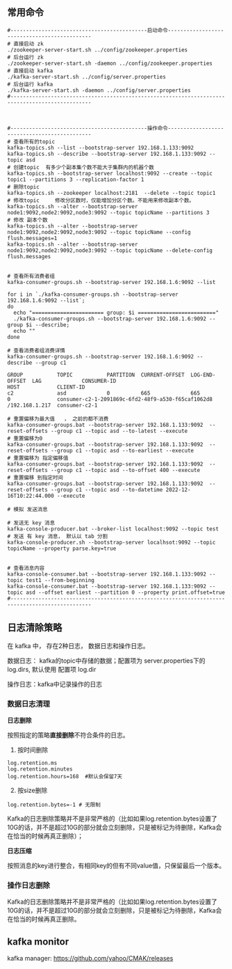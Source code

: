 ## 常用命令

```shell
#--------------------------------------------启动命令---------------------------------------------
# 直接启动 zk
./zookeeper-server-start.sh ../config/zookeeper.properties
# 后台运行 zk
./zookeeper-server-start.sh -daemon ../config/zookeeper.properties
# 直接启动 kafka
./kafka-server-start.sh ../config/server.properties
# 后台运行 kafka
./kafka-server-start.sh -daemon ../config/server.properties
#------------------------------------------------------------------------------------------------



#--------------------------------------------操作命令---------------------------------------------
# 查看所有的topic
kafka-topics.sh --list --bootstrap-server 192.168.1.133:9092
kafka-topics.sh --describe --bootstrap-server 192.168.1.133:9092 --topic asd
# 创建topic  有多少个副本集个数不能大于集群内的机器个数
kafka-topics.sh --bootstrap-server localhost:9092 --create --topic topic1 --partitions 3 --replication-factor 1
# 删除topic
kafka-topics.sh --zookeeper localhost:2181  --delete --topic topic1
# 修改topic     修改分区数时，仅能增加分区个数。不能用来修改副本个数。
kafka-topics.sh --alter --bootstrap-server node1:9092,node2:9092,node3:9092 --topic topicName --partitions 3
# 修改 副本个数
kafka-topics.sh --alter --bootstrap-server node1:9092,node2:9092,node3:9092 --topic topicName --config flush.messages=1
kafka-topics.sh --alter --bootstrap-server node1:9092,node2:9092,node3:9092 --topic topicName --delete-config flush.messages


# 查看所有消费者组
kafka-consumer-groups.sh --bootstrap-server 192.168.1.6:9092 --list

for i in `./kafka-consumer-groups.sh --bootstrap-server 192.168.1.6:9092 --list`;
do
  echo "======================= group: $i ========================="
  ./kafka-consumer-groups.sh --bootstrap-server 192.168.1.6:9092 --group $i --describe;
  echo ""
done

# 查看消费者组消费详情  
kafka-consumer-groups.sh --bootstrap-server 192.168.1.6:9092 --describe --group c1

GROUP           TOPIC           PARTITION  CURRENT-OFFSET  LOG-END-OFFSET  LAG             CONSUMER-ID                                        HOST            CLIENT-ID
c2              asd             0          665             665             0               consumer-c2-1-2091869c-6fd2-48f9-a530-f65caf1062d8 /192.168.1.217  consumer-c2-1

# 重置偏移为最大值   ， 之前的都不消费
kafka-consumer-groups.bat --bootstrap-server 192.168.1.133:9092  --reset-offsets --group c1 --topic asd --to-latest --execute
# 重置偏移为0
kafka-consumer-groups.bat --bootstrap-server 192.168.1.133:9092  --reset-offsets --group c1 --topic asd --to-earliest --execute
# 重置偏移为 指定偏移值
kafka-consumer-groups.bat --bootstrap-server 192.168.1.133:9092  --reset-offsets --group c1 --topic asd --to-offset 400 --execute
# 重置偏移 到指定时间
kafka-consumer-groups.bat --bootstrap-server 192.168.1.133:9092  --reset-offsets --group c1 --topic asd --to-datetime 2022-12-16T10:22:44.000 --execute

# 模拟 发送消息

# 发送无 key 消息
kafka-console-producer.bat --broker-list localhost:9092 --topic test
# 发送 有 key 消息， 默认以 tab 分割
kafka-console-producer.sh --bootstrap-server localhsot:9092 --topic topicName --property parse.key=true


# 查看消息内容
kafka-console-consumer.bat --bootstrap-server 192.168.1.133:9092 --topic test1 --from-beginning
kafka-console-consumer.bat --bootstrap-server 192.168.1.133:9092 --topic asd --offset earliest --partition 0 --property print.offset=true
#------------------------------------------------------------------------------------------------
```



## 日志清除策略

在 kafka 中， 存在2种日志， 数据日志和操作日志。

数据日志： kafka的topic中存储的数据；配置项为 server.properties下的 log.dirs, 默认使用 配置项 log.dir

操作日志：kafka中记录操作的日志



### 数据日志清理



**日志删除**

按照指定的策略**直接删除**不符合条件的日志。



1. 按时间删除

```shell
log.retention.ms
log.retention.minutes
log.retention.hours=168  #默认会保留7天
```

2. 按size删除

```shell
log.retention.bytes=-1 # 无限制
```

Kafka的日志删除策略并不是非常严格的（比如如果log.retention.bytes设置了10G的话，并不是超过10G的部分就会立刻删除，只是被标记为待删除，Kafka会在恰当的时候再真正删除）；



**日志压缩**

按照消息的key进行整合，有相同key的但有不同value值，只保留最后一个版本。



### 操作日志删除

Kafka的日志删除策略并不是非常严格的（比如如果log.retention.bytes设置了10G的话，并不是超过10G的部分就会立刻删除，只是被标记为待删除，Kafka会在恰当的时候再真正删除。


## kafka monitor
kafka manager: https://github.com/yahoo/CMAK/releases